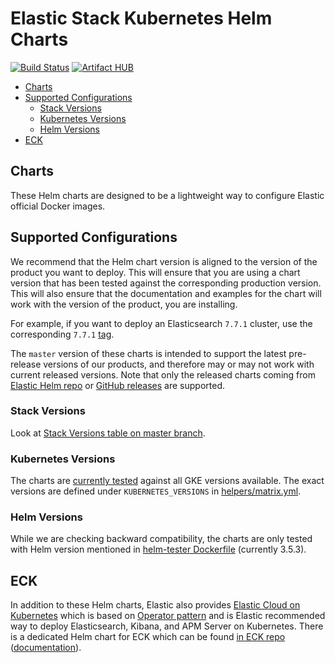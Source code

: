 # Elastic Stack Kubernetes Helm Charts

[![Build Status](https://img.shields.io/jenkins/s/https/devops-ci.elastic.co/job/elastic+helm-charts+7.x.svg)](https://devops-ci.elastic.co/job/elastic+helm-charts+7.x/) [![Artifact HUB](https://img.shields.io/endpoint?url=https://artifacthub.io/badge/repository/elastic)](https://artifacthub.io/packages/search?repo=elastic)

<!-- START doctoc generated TOC please keep comment here to allow auto update -->
<!-- DON'T EDIT THIS SECTION, INSTEAD RE-RUN doctoc TO UPDATE -->


- [Charts](#charts)
- [Supported Configurations](#supported-configurations)
  - [Stack Versions](#stack-versions)
  - [Kubernetes Versions](#kubernetes-versions)
  - [Helm Versions](#helm-versions)
- [ECK](#eck)

<!-- END doctoc generated TOC please keep comment here to allow auto update -->


## Charts

These Helm charts are designed to be a lightweight way to configure Elastic
official Docker images.

## Supported Configurations

We recommend that the Helm chart version is aligned to the version of the
product you want to deploy. This will ensure that you are using a chart version
that has been tested against the corresponding production version.
This will also ensure that the documentation and examples for the chart will
work with the version of the product, you are installing.

For example, if you want to deploy an Elasticsearch `7.7.1` cluster, use the
corresponding `7.7.1` [tag][elasticsearch-771].

The `master` version of these charts is intended to support the latest
pre-release versions of our products, and therefore may or may not work with
current released versions.
Note that only the released charts coming from [Elastic Helm repo][] or
[GitHub releases][] are supported.


### Stack Versions

Look at [Stack Versions table on master branch][stack-versions-master].

### Kubernetes Versions

The charts are [currently tested][] against all GKE versions available. The
exact versions are defined under `KUBERNETES_VERSIONS` in
[helpers/matrix.yml][].

### Helm Versions

While we are checking backward compatibility, the charts are only tested with
Helm version mentioned in [helm-tester Dockerfile][] (currently 3.5.3).


## ECK

In addition to these Helm charts, Elastic also provides
[Elastic Cloud on Kubernetes][] which is based on [Operator pattern][] and is
Elastic recommended way to deploy Elasticsearch, Kibana, and APM Server on
Kubernetes. There is a dedicated Helm chart for ECK which can be found
[in ECK repo][eck-chart] ([documentation][eck-chart-doc]).


[currently tested]: https://devops-ci.elastic.co/job/elastic+helm-charts+7.x/
[eck-chart]: https://github.com/elastic/cloud-on-k8s/tree/master/deploy
[eck-chart-doc]: https://www.elastic.co/guide/en/cloud-on-k8s/current/k8s-install-helm.html
[elastic cloud on kubernetes]: https://github.com/elastic/cloud-on-k8s
[elastic helm repo]: https://helm.elastic.co
[elasticsearch-771]: https://github.com/elastic/helm-charts/tree/7.7.1/elasticsearch/
[github releases]: https://github.com/elastic/helm-charts/releases
[helm-tester Dockerfile]: https://github.com/elastic/helm-charts/blob/7.x/helpers/helm-tester/Dockerfile
[helpers/matrix.yml]: https://github.com/elastic/helm-charts/blob/7.x/helpers/matrix.yml
[operator pattern]: https://kubernetes.io/docs/concepts/extend-kubernetes/operator/
[stack-versions-master]: https://github.com/elastic/helm-charts/blob/master/README.md#stack-versions
